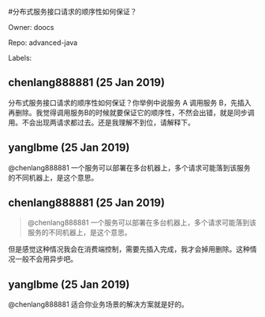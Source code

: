#分布式服务接口请求的顺序性如何保证？

Owner: doocs

Repo: advanced-java

Labels: 

## chenlang888881 (25 Jan 2019)

分布式服务接口请求的顺序性如何保证？你举例中说服务 A 调用服务 B，先插入再删除。我觉得调用服务B的时候就要保证它的顺序性，不然会出错，就是同步调用。不会出现两请求都过去。还是我理解不到位，请解释下。

## yanglbme (25 Jan 2019)

@chenlang888881 一个服务可以部署在多台机器上，多个请求可能落到该服务的不同机器上，是这个意思。

## chenlang888881 (25 Jan 2019)

> @chenlang888881 一个服务可以部署在多台机器上，多个请求可能落到该服务的不同机器上，是这个意思。

但是感觉这种情况我会在消费端控制，需要先插入完成，我才会掉用删除。这种情况一般不会用异步吧。

## yanglbme (25 Jan 2019)

@chenlang888881 适合你业务场景的解决方案就是好的。

